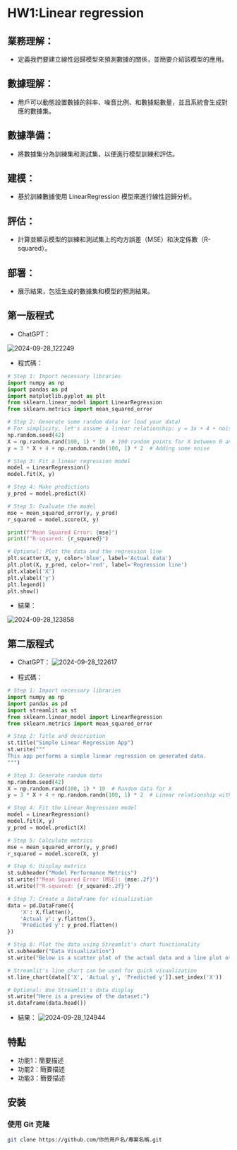 # HW1:Linear regression

## 業務理解：
- 定義我們要建立線性迴歸模型來預測數據的關係，並簡要介紹該模型的應用。
## 數據理解：
- 用戶可以動態設置數據的斜率、噪音比例、和數據點數量，並且系統會生成對應的數據集。
## 數據準備：
- 將數據集分為訓練集和測試集，以便進行模型訓練和評估。
## 建模：
- 基於訓練數據使用 LinearRegression 模型來進行線性迴歸分析。
## 評估：
- 計算並顯示模型的訓練和測試集上的均方誤差（MSE）和決定係數（R-squared）。
## 部署：
- 展示結果，包括生成的數據集和模型的預測結果。

## 第一版程式

- ChatGPT：

![2024-09-28_122249](https://github.com/user-attachments/assets/9f9df792-55cc-4f28-a37c-e26300f9891a)

- 程式碼：

```python
# Step 1: Import necessary libraries
import numpy as np
import pandas as pd
import matplotlib.pyplot as plt
from sklearn.linear_model import LinearRegression
from sklearn.metrics import mean_squared_error

# Step 2: Generate some random data (or load your data)
# For simplicity, let's assume a linear relationship: y = 3x + 4 + noise
np.random.seed(42)
X = np.random.rand(100, 1) * 10  # 100 random points for X between 0 and 10
y = 3 * X + 4 + np.random.randn(100, 1) * 2  # Adding some noise

# Step 3: Fit a linear regression model
model = LinearRegression()
model.fit(X, y)

# Step 4: Make predictions
y_pred = model.predict(X)

# Step 5: Evaluate the model
mse = mean_squared_error(y, y_pred)
r_squared = model.score(X, y)

print(f"Mean Squared Error: {mse}")
print(f"R-squared: {r_squared}")

# Optional: Plot the data and the regression line
plt.scatter(X, y, color='blue', label='Actual data')
plt.plot(X, y_pred, color='red', label='Regression line')
plt.xlabel('X')
plt.ylabel('y')
plt.legend()
plt.show()
```

- 結果：

![2024-09-28_123858](https://github.com/user-attachments/assets/73eba410-6f37-487d-b9a1-55f45eb1e5b0)


## 第二版程式

- ChatGPT：
![2024-09-28_122617](https://github.com/user-attachments/assets/183b09d5-7afc-4905-a959-323d17752028)

- 程式碼：

```python
# Step 1: Import necessary libraries
import numpy as np
import pandas as pd
import streamlit as st
from sklearn.linear_model import LinearRegression
from sklearn.metrics import mean_squared_error

# Step 2: Title and description
st.title("Simple Linear Regression App")
st.write("""
This app performs a simple linear regression on generated data.
""")

# Step 3: Generate random data
np.random.seed(42)
X = np.random.rand(100, 1) * 10  # Random data for X
y = 3 * X + 4 + np.random.randn(100, 1) * 2  # Linear relationship with noise

# Step 4: Fit the Linear Regression model
model = LinearRegression()
model.fit(X, y)
y_pred = model.predict(X)

# Step 5: Calculate metrics
mse = mean_squared_error(y, y_pred)
r_squared = model.score(X, y)

# Step 6: Display metrics
st.subheader("Model Performance Metrics")
st.write(f"Mean Squared Error (MSE): {mse:.2f}")
st.write(f"R-squared: {r_squared:.2f}")

# Step 7: Create a DataFrame for visualization
data = pd.DataFrame({
    'X': X.flatten(),
    'Actual y': y.flatten(),
    'Predicted y': y_pred.flatten()
})

# Step 8: Plot the data using Streamlit's chart functionality
st.subheader("Data Visualization")
st.write("Below is a scatter plot of the actual data and a line plot of the predicted data:")

# Streamlit's line_chart can be used for quick visualization
st.line_chart(data[['X', 'Actual y', 'Predicted y']].set_index('X'))

# Optional: Use Streamlit's data display
st.write("Here is a preview of the dataset:")
st.dataframe(data.head())
```

- 結果：
![2024-09-28_124944](https://github.com/user-attachments/assets/8d00a93a-41dd-43d0-a485-0a4015b94871)



## 特點

- 功能1：簡要描述
- 功能2：簡要描述
- 功能3：簡要描述

## 安裝

### 使用 Git 克隆

```bash
git clone https://github.com/你的用戶名/專案名稱.git
